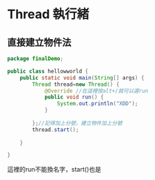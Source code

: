 # Thread 執行緒

## 直接建立物件法

```java
package finalDemo;

public class hellowworld {
	public static void main(String[] args) {
		Thread thread=new Thread() {
			@Override //在這裡按alt+/就可以選run
			public void run() {
				System.out.println("XDD");
			}
			
		};//記得加上分號，建立物件加上分號
		thread.start();
		
	}

}
```

這裡的run不能換名字，start\(\)也是

